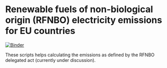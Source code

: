 # Renewable fuels of non-biological origin (RFNBO) electricity emissions for EU countries

[![Binder](https://mybinder.org/badge_logo.svg)](https://mybinder.org/v2/gh/ALFA-LCA/rfnbo_electricity_emissions.git/HEAD?labpath=compact%2Felectricity%20carbon%20intensity.ipynb)

These scripts helps calculating the emissions as defined by the RFNBO delegated act (currently under discussion).